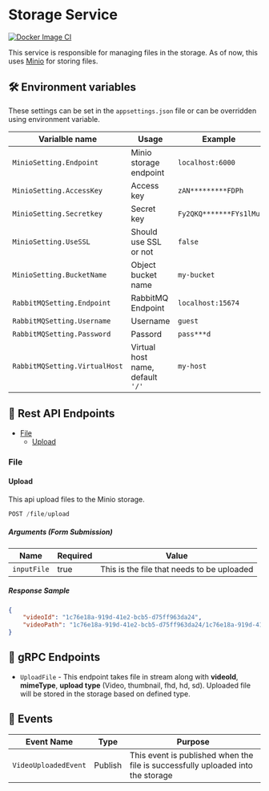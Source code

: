 # Storage Service

[![Docker Image CI](https://github.com/letslearn373/utube.storage-service/actions/workflows/docker-image.yml/badge.svg)](https://github.com/letslearn373/utube.storage-service/actions/workflows/docker-image.yml)

This service is responsible for managing files in the storage. As of now, this uses [Minio](https://min.io/) for storing files.

## :hammer_and_wrench: Environment variables

These settings can be set in the `appsettings.json` file or can be overridden using environment variable.

| Varialble name | Usage | Example |
| -------------- | ----- | ------- |
| `MinioSetting.Endpoint` | Minio storage endpoint | `localhost:6000` |
| `MinioSetting.AccessKey` | Access key | `zAN*********FDPh` |
| `MinioSetting.Secretkey` | Secret key | `Fy2QKQ*******FYs1lMu` |
| `MinioSetting.UseSSL` | Should use SSL or not | `false` |
| `MinioSetting.BucketName` | Object bucket name | `my-bucket` |
| `RabbitMQSetting.Endpoint` | RabbitMQ Endpoint | `localhost:15674` |
| `RabbitMQSetting.Username` | Username | `guest` |
| `RabbitMQSetting.Password` | Passord | `pass***d` |
| `RabbitMQSetting.VirtualHost` | Virtual host name, default `'/'` | `my-host` |

## :speech_balloon: Rest API Endpoints
* [File](#file)
    * [Upload](#upload)

### File
#### Upload
This api upload files to the Minio storage.
```js
POST /file/upload
```
##### Arguments (Form Submission)
| Name | Required | Value |
| ---- | -------- | ----- |
| `inputFile` | true | This is the file that needs to be uploaded |


##### Response Sample
```json
{
    "videoId": "1c76e18a-919d-41e2-bcb5-d75ff963da24",
    "videoPath": "1c76e18a-919d-41e2-bcb5-d75ff963da24/1c76e18a-919d-41e2-bcb5-d75ff963da24.mp4"
}
```

## :dash: gRPC Endpoints
* `UploadFile` - This endpoint takes file in stream along with **videoId**, **mimeType**, **upload type** (Video, thumbnail, fhd, hd, sd). Uploaded file will be stored in the storage based on defined type.

## 	:loudspeaker: Events
| Event Name | Type | Purpose |
| ---------- | ----- | ------- |
| `VideoUploadedEvent` | Publish | This event is published when the file is successfully uploaded into the storage |
